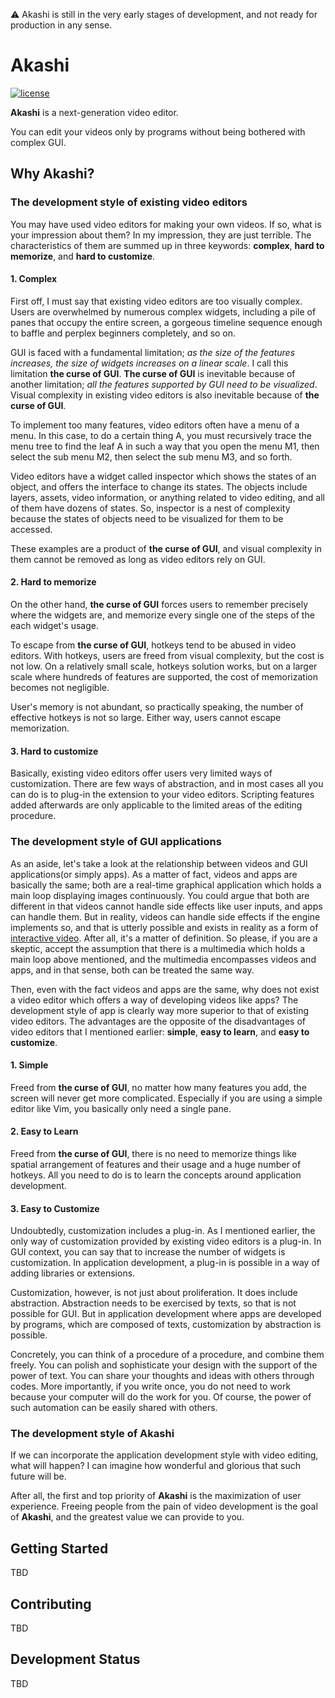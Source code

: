 :warning: Akashi is still in the very early stages of development, and not ready for production in any sense.

# Akashi

[![license](https://img.shields.io/badge/license-GPLv3%2FApache%202-blue)](LICENSE.md)


**Akashi** is a next-generation video editor. 

You can edit your videos only by programs without being bothered with complex GUI.

## Why Akashi?

### The development style of existing video editors

You may have used video editors for making your own videos. If so, what is your impression about them? In my impression, they are just terrible. The characteristics of them are summed up in three keywords: **complex**, **hard to memorize**, and **hard to customize**.

#### 1. Complex

First off, I must say that existing video editors are too visually complex. Users are overwhelmed by numerous complex widgets, including a pile of panes that occupy the entire screen, a gorgeous timeline sequence enough to baffle and perplex beginners completely, and so on.

GUI is faced with a fundamental limitation; *as the size of the features increases, the size of widgets increases on a linear scale*. I call this limitation **the curse of GUI**. **The curse of GUI** is inevitable because of another limitation; *all the features supported by GUI need to be visualized*. Visual complexity in existing video editors is also inevitable because of **the curse of GUI**.

To implement too many features, video editors often have a menu of a menu. In this case, to do a certain thing A, you must recursively trace the menu tree to find the leaf A in such a way that you open the menu M1, then select the sub menu M2, then select the sub menu M3, and so forth. 

Video editors have a widget called inspector which shows the states of an object, and offers the interface to change its states. The objects include layers, assets, video information, or anything related to video editing, and all of them have dozens of states. So, inspector is a nest of complexity because the states of objects need to be visualized for them to be accessed.

These examples are a product of **the curse of GUI**, and visual complexity in them cannot be removed as long as video editors rely on GUI.

#### 2. Hard to memorize

On the other hand, **the curse of GUI** forces users to remember precisely where the widgets are, and memorize every single one of the steps of the each widget's usage.

To escape from **the curse of GUI**, hotkeys tend to be abused in video editors. With hotkeys, users are freed from visual complexity, but the cost is not low. On a relatively small scale, hotkeys solution works, but on a larger scale where hundreds of features are supported, the cost of memorization becomes not negligible.

User's memory is not abundant, so practically speaking, the number of effective hotkeys is not so large. Either way, users cannot escape memorization.    

#### 3. Hard to customize

Basically, existing video editors offer users very limited ways of customization. There are few ways of abstraction, and in most cases all you can do is to plug-in the extension to your video editors. Scripting features added afterwards are only applicable to the limited areas of the editing procedure.

### The development style of GUI applications

As an aside, let's take a look at the relationship between videos and GUI applications(or simply apps). As a matter of fact, videos and apps are basically the same; both are a real-time graphical application which holds a main loop displaying images continuously. You could argue that both are different in that videos cannot handle side effects like user inputs, and apps can handle them. But in reality, videos can handle side effects if the engine implements so, and that is utterly possible and exists in reality as a form of [interactive video](https://en.wikipedia.org/wiki/Interactive_video). After all, it's a matter of definition. So please, if you are a skeptic, accept the assumption that there is a multimedia which holds a main loop above mentioned, and the multimedia encompasses videos and apps, and in that sense, both can be treated the same way. 

Then, even with the fact videos and apps are the same, why does not exist a video editor which offers a way of developing videos like apps? The development style of app is clearly way more superior to that of existing video editors. The advantages are the opposite of the disadvantages of video editors that I mentioned earlier: **simple**, **easy to learn**, and **easy to customize**.

#### 1. Simple

Freed from **the curse of GUI**, no matter how many features you add, the screen will never get more complicated. Especially if you are using a simple editor like Vim, you basically only need a single pane.

#### 2. Easy to Learn

Freed from **the curse of GUI**, there is no need to memorize things like spatial arrangement of features and their usage and a huge number of hotkeys. All you need to do is to learn the concepts around application development.

#### 3. Easy to Customize

Undoubtedly, customization includes a plug-in. As I mentioned earlier, the only way of customization provided by existing video editors is a plug-in. In GUI context, you can say that to increase the number of widgets is customization.  In application development, a plug-in is possible in a way of adding libraries or extensions.

Customization, however, is not just about proliferation. It does include abstraction. Abstraction needs to be exercised by texts, so that is not possible for GUI. But in application development where apps are developed by programs, which are composed of texts,  customization by abstraction is possible.

Concretely,  you can think of a procedure of a procedure, and combine them freely. You can polish and sophisticate your design with the support of the power of text. You can share your thoughts and ideas with others through codes. More importantly, if you write once, you do not need to work because your computer will do the work for you. Of course, the power of such automation can be easily shared with others.

### The development style of Akashi

If we can incorporate the application development style with video editing, what will happen? I can imagine how wonderful and glorious that such future will be.

After all, the first and top priority of **Akashi** is the maximization of user experience. Freeing people from the pain of video development is the goal of **Akashi**, and the greatest value we can provide to you.

## Getting Started

TBD

## Contributing

TBD

## Development Status

TBD
